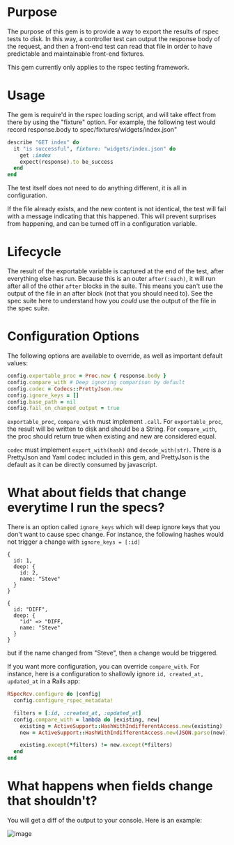# Purpose

The purpose of this gem is to provide a way to export the results of rspec tests to disk. In this way, a controller test can output the response body of the request, and then a front-end test can read that file in order to have predictable and maintainable front-end fixtures.

This gem currently only applies to the rspec testing framework.

# Usage

The gem is require'd in the rspec loading script, and will take effect from there by using the "fixture" option. For example, the following test would record response.body to spec/fixtures/widgets/index.json"

```ruby
describe "GET index" do
  it "is successful", fixture: "widgets/index.json" do
    get :index
    expect(response).to be_success
  end
end
```

The test itself does not need to do anything different, it is all in configuration.

If the file already exists, and the new content is not identical, the test will fail with a message indicating that this happened. This will prevent surprises from happening, and can be turned off in a configuration variable.

# Lifecycle

The result of the exportable variable is captured at the end of the test, after everything else has run. Because this is an
outer `after(:each)`, it will run after all of the other `after` blocks in the suite. This means you can't use the output of
the file in an after block (not that you should need to). See the spec suite here to understand how you *could* use the output of
the file in the spec suite.

# Configuration Options

The following options are available to override, as well as important default values:

```ruby
config.exportable_proc = Proc.new { response.body }
config.compare_with # Deep ignoring comparison by default
config.codec = Codecs::PrettyJson.new
config.ignore_keys = []
config.base_path = nil
config.fail_on_changed_output = true
```

`exportable_proc`, `compare_with` must implement `.call`. For `exportable_proc`, the result will be written to disk
and should be a String. For `compare_with`, the proc should return true when existing and new are considered equal.

`codec` must implement `export_with(hash)` and `decode_with(str)`. There is a PrettyJson and Yaml codec included in this gem,
and PrettyJson is the default as it can be directly consumed by javascript.

# What about fields that change everytime I run the specs?

There is an option called `ignore_keys` which will deep ignore keys that you don't want to cause spec change. For instance,
the following hashes would not trigger a change with `ignore_keys = [:id]`

```
{
  id: 1,
  deep: {
    id: 2,
    name: "Steve"
  }
}

{
  id: "DIFF",
  deep: {
    "id" => "DIFF,
    name: "Steve"
  }
}
```

but if the name changed from "Steve", then a change would be triggered.

If you want more configuration, you can override `compare_with`. For instance, here is a configuration to shallowly ignore 
`id, created_at, updated_at` in a Rails app:

```ruby
RSpecRcv.configure do |config|
  config.configure_rspec_metadata!

  filters = [:id, :created_at, :updated_at]
  config.compare_with = lambda do |existing, new|
    existing = ActiveSupport::HashWithIndifferentAccess.new(existing)
    new = ActiveSupport::HashWithIndifferentAccess.new(JSON.parse(new))

    existing.except(*filters) != new.except(*filters)
  end
end
```

# What happens when fields change that shouldn't?

You will get a diff of the output to your console. Here is an example:

![image](https://cloud.githubusercontent.com/assets/1231659/8729785/2a2aaa24-2bbb-11e5-90fe-99572a95ab7f.png)



